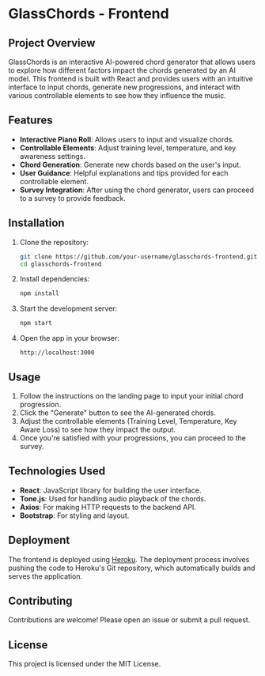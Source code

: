 # GlassChords - Frontend

## Project Overview

GlassChords is an interactive AI-powered chord generator that allows users to explore how different factors impact the chords generated by an AI model. This frontend is built with React and provides users with an intuitive interface to input chords, generate new progressions, and interact with various controllable elements to see how they influence the music.

## Features

- **Interactive Piano Roll**: Allows users to input and visualize chords.
- **Controllable Elements**: Adjust training level, temperature, and key awareness settings.
- **Chord Generation**: Generate new chords based on the user's input.
- **User Guidance**: Helpful explanations and tips provided for each controllable element.
- **Survey Integration**: After using the chord generator, users can proceed to a survey to provide feedback.

## Installation

1. Clone the repository:
   ```bash
   git clone https://github.com/your-username/glasschords-frontend.git
   cd glasschords-frontend
   ```
2. Install dependencies:
   ```bash
   npm install
   ```
3. Start the development server:
   ```bash
   npm start
   ```
4. Open the app in your browser:
   ```
   http://localhost:3000
   ```

## Usage

1. Follow the instructions on the landing page to input your initial chord progression.
2. Click the "Generate" button to see the AI-generated chords.
3. Adjust the controllable elements (Training Level, Temperature, Key Aware Loss) to see how they impact the output.
4. Once you're satisfied with your progressions, you can proceed to the survey.

## Technologies Used

- **React**: JavaScript library for building the user interface.
- **Tone.js**: Used for handling audio playback of the chords.
- **Axios**: For making HTTP requests to the backend API.
- **Bootstrap**: For styling and layout.

## Deployment

The frontend is deployed using [Heroku](https://www.heroku.com/). The deployment process involves pushing the code to Heroku's Git repository, which automatically builds and serves the application.

## Contributing

Contributions are welcome! Please open an issue or submit a pull request.

## License

This project is licensed under the MIT License.
